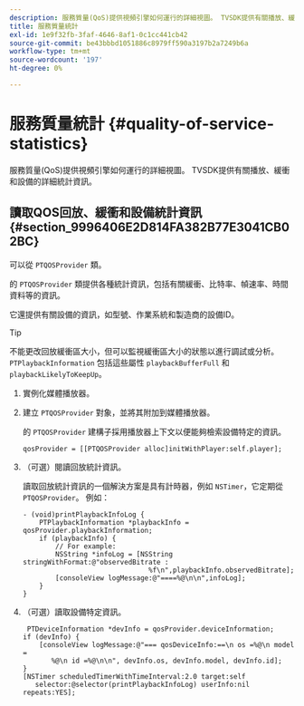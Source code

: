 ```yaml
---
description: 服務質量(QoS)提供視頻引擎如何運行的詳細視圖。 TVSDK提供有關播放、緩衝和設備的詳細統計資訊。
title: 服務質量統計
exl-id: 1e9f32fb-3faf-4646-8af1-0c1cc441cb42
source-git-commit: be43bbbd1051886c8979ff590a3197b2a7249b6a
workflow-type: tm+mt
source-wordcount: '197'
ht-degree: 0%

---
```


# 服務質量統計 {#quality-of-service-statistics}

服務質量(QoS)提供視頻引擎如何運行的詳細視圖。 TVSDK提供有關播放、緩衝和設備的詳細統計資訊。

## 讀取QOS回放、緩衝和設備統計資訊 {#section_9996406E2D814FA382B77E3041CB02BC}

可以從 `PTQOSProvider` 類。

的 `PTQOSProvider` 類提供各種統計資訊，包括有關緩衝、比特率、幀速率、時間資料等的資訊。

它還提供有關設備的資訊，如型號、作業系統和製造商的設備ID。

>[!TIP]
>
>不能更改回放緩衝區大小，但可以監視緩衝區大小的狀態以進行調試或分析。 `PTPlaybackInformation` 包括這些屬性 `playbackBufferFull` 和 `playbackLikelyToKeepUp`。

1. 實例化媒體播放器。
1. 建立 `PTQOSProvider` 對象，並將其附加到媒體播放器。

   的 `PTQOSProvider` 建構子採用播放器上下文以便能夠檢索設備特定的資訊。

   ```
   qosProvider = [[PTQOSProvider alloc]initWithPlayer:self.player]; 
   ```

1. （可選）閱讀回放統計資訊。

   讀取回放統計資訊的一個解決方案是具有計時器，例如 `NSTimer`，它定期從 `PTQOSProvider`。 例如：

   ```
   - (void)printPlaybackInfoLog { 
       PTPlaybackInformation *playbackInfo = qosProvider.playbackInformation;  
       if (playbackInfo) { 
           // For example: 
           NSString *infoLog = [NSString stringWithFormat:@"observedBitrate :  
                                  %f\n",playbackInfo.observedBitrate]; 
           [consoleView logMessage:@"====%@\n\n",infoLog]; 
       } 
   }
   ```

1. （可選）讀取設備特定資訊。

   ```
    PTDeviceInformation *devInfo = qosProvider.deviceInformation; 
   if (devInfo) { 
       [consoleView logMessage:@"=== qosDeviceInfo:==\n os =%@\n model =  
          %@\n id =%@\n\n", devInfo.os, devInfo.model, devInfo.id]; 
   } 
   [NSTimer scheduledTimerWithTimeInterval:2.0 target:self  
      selector:@selector(printPlaybackInfoLog) userInfo:nil repeats:YES];
   ```
